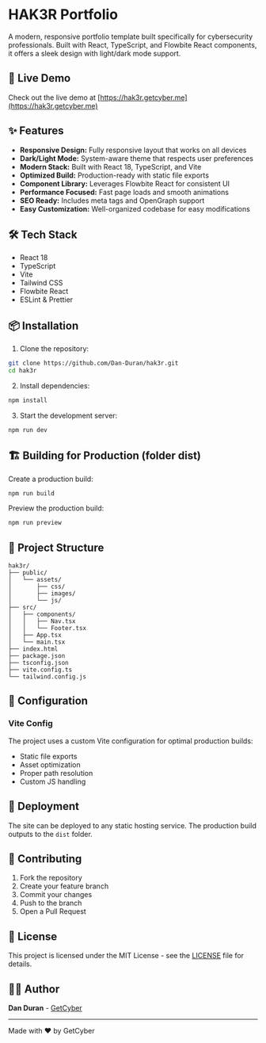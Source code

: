 # HAK3R Portfolio

A modern, responsive portfolio template built specifically for cybersecurity professionals. Built with React, TypeScript, and Flowbite React components, it offers a sleek design with light/dark mode support.

## 🚀 Live Demo

Check out the live demo at [https://hak3r.getcyber.me](https://hak3r.getcyber.me)

## ✨ Features

- **Responsive Design:** Fully responsive layout that works on all devices
- **Dark/Light Mode:** System-aware theme that respects user preferences
- **Modern Stack:** Built with React 18, TypeScript, and Vite
- **Optimized Build:** Production-ready with static file exports
- **Component Library:** Leverages Flowbite React for consistent UI
- **Performance Focused:** Fast page loads and smooth animations
- **SEO Ready:** Includes meta tags and OpenGraph support
- **Easy Customization:** Well-organized codebase for easy modifications

## 🛠️ Tech Stack

- React 18
- TypeScript
- Vite
- Tailwind CSS
- Flowbite React
- ESLint & Prettier

## 📦 Installation

1. Clone the repository:
```bash
git clone https://github.com/Dan-Duran/hak3r.git
cd hak3r
```

2. Install dependencies:
```bash
npm install
```

3. Start the development server:
```bash
npm run dev
```

## 🏗️ Building for Production (folder dist)

Create a production build:
```bash
npm run build
```

Preview the production build:
```bash
npm run preview
```

## 📁 Project Structure

```
hak3r/
├── public/
│   └── assets/
│       ├── css/
│       ├── images/
│       └── js/
├── src/
│   ├── components/
│   │   ├── Nav.tsx
│   │   └── Footer.tsx
│   ├── App.tsx
│   └── main.tsx
├── index.html
├── package.json
├── tsconfig.json
├── vite.config.ts
└── tailwind.config.js
```

## 🔧 Configuration

### Vite Config

The project uses a custom Vite configuration for optimal production builds:
- Static file exports
- Asset optimization
- Proper path resolution
- Custom JS handling

## 🚀 Deployment

The site can be deployed to any static hosting service. The production build outputs to the `dist` folder.

## 🤝 Contributing

1. Fork the repository
2. Create your feature branch
3. Commit your changes
4. Push to the branch
5. Open a Pull Request

## 📝 License

This project is licensed under the MIT License - see the [LICENSE](LICENSE) file for details.

## 👨‍💻 Author

**Dan Duran** - [GetCyber](https://getcyber.me)

---

Made with ❤️ by GetCyber